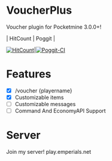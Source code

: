 # VoucherPlus
Voucher plugin for Pocketmine 3.0.0+!

| HitCount | Poggit |

[![HitCount](http://hits.dwyl.io/feggitshell@gmail.com/voucherplus.svg)](http://hits.dwyl.io/feggitshell@gmail.com/voucherplus)|[![Poggit-CI](https://poggit.pmmp.io/ci.shield/Shelly7w7/VoucherPlus/VoucherPlus)](https://poggit.pmmp.io/ci/Shelly7w7/VoucherPlus/VoucherPlus)
# Features
- [x] /voucher {playername}
- [x] Customizable items
- [ ] Customizable messages
- [ ] Command And EconomyAPI Support

# Server 
Join my server! play.emperials.net
